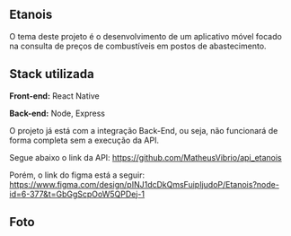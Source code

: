 
## Etanois

O tema deste projeto é o desenvolvimento de um aplicativo móvel focado na consulta de preços de combustíveis em postos de abastecimento.


## Stack utilizada

**Front-end:** React Native

**Back-end:** Node, Express 

O projeto já está com a integração Back-End, ou seja, não funcionará de forma completa sem a execução da API.

Segue abaixo o link da API: 
https://github.com/MatheusVibrio/api_etanois

Porém, o link do figma está a seguir:
https://www.figma.com/design/pINJ1dcDkQmsFuipIjudoP/Etanois?node-id=6-377&t=GbGgScpOoW5QPDej-1






## Foto

